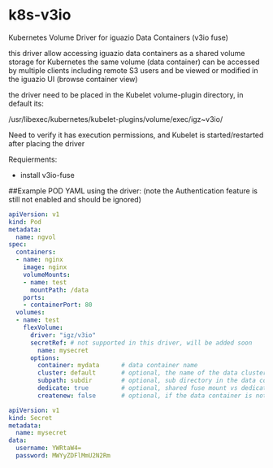 # k8s-v3io
Kubernetes Volume Driver for iguazio Data Containers (v3io fuse) 

this driver allow accessing iguazio data containers as a shared volume storage for Kubernetes 
the same volume (data container) can be accessed by multiple clients including remote S3 users
and be viewed or modified in the iguazio UI (browse container view) 

the driver need to be placed in the Kubelet volume-plugin directory, in default its:

  /usr/libexec/kubernetes/kubelet-plugins/volume/exec/igz~v3io/
  
Need to verify it has execution permissions, and Kubelet is started/restarted after placing the driver 

Requierments:  
 - install v3io-fuse 

##Example POD YAML using the driver:
(note the Authentication feature is still not enabled and should be ignored) 

```yaml
apiVersion: v1
kind: Pod
metadata:
  name: ngvol
spec:
  containers:
  - name: nginx
    image: nginx
    volumeMounts:
    - name: test
      mountPath: /data
    ports:
    - containerPort: 80
  volumes:
  - name: test
    flexVolume:
      driver: "igz/v3io"
      secretRef: # not supported in this driver, will be added soon  
        name: mysecret
      options:
        container: mydata      # data container name
        cluster: default       # optional, the name of the data cluster in case we use multiple 
        subpath: subdir        # optional, sub directory in the data container
        dedicate: true         # optional, shared fuse mount vs dedicated mount per container
        createnew: false       # optional, if the data container is not found it will create it 

apiVersion: v1
kind: Secret
metadata:
  name: mysecret
data:
  username: YWRtaW4=
  password: MWYyZDFlMmU2N2Rm
```

